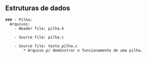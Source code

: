 ## Estruturas de dados
    ### - Pilha:
      Arquivos:
        - Header file: pilha.h
        
        - Source file: pilha.c
        
        - Source file: teste_pilha.c
            * Arquivo p/ demonstrar o funcionamento de uma pilha.
     
      
